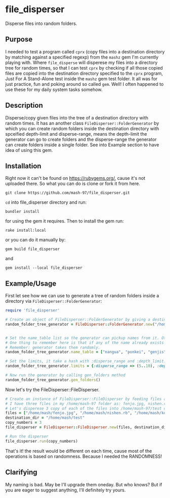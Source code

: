 # file_disperser
Disperse files into random folders.

## Purpose

I needed to test a program called `cprx` (copy files into a destination directory by matching against a specified regexp) from the `mashz` gem I'm currently playing with. 
Where `file_disperse` will disperese my files into a directory tree for random times, so that I can test `cprx` by checking if all those copied files are copied into 
the destination directory specified to the `cprx` program, Just For A Stand-Alone test inside the `mashz` gem test folder. 
It all was for just practice, fun and poking around so called `gem`. 
Well! I often happened to use these for my daily system tasks somehow.


## Description

Disperse/copy given files into the tree of a destination directory with random times.
It has an another class `FileDisperser::FolderGenerator` by which you can create random folders inside the destination directory with spceified depth-limit and disperse-range, 
means the depth-limit the generator can go to create folders and the disperse-range the generator can create folders inside a single folder. 
See into Example section to have idea of using this gem.


## Installation

Right now it can't be found on https://rubygems.org/, cause it's not uploaded there. So what you can do is
clone or fork it from here.

`git clone https://github.com/mash-97/file_disperser.git`

`cd` into file_disperser directory and run:

`bundler install`

for using the gem it requires.
Then to install the gem run:

`rake install:local`

or you can do it manually by:

`gem build file_disperser`

and 

`gem install --local file_disperser`



## Example/Usage

First let see how we can use to generate a tree of random folders inside a directory via `FileDisperser::FolderGenerator`:

```ruby
require 'file_disperser'

# Create an object of FileDisperser::FolderGenerator by giving a destination directory as it's argument.
random_folder_tree_generator = FileDisperser::FolderGenerator.new("/home/mash-97/test") 	# "/home/mash-97/test is my destination directory on my ubuntu


# Set the name_table list so the generator can pickup names from it. Otherwise it would go with random numbers.
# One thing to remember here is that if any of the name already exists in operating directory, the generator will find a uniq name by File::uniqFin method provided from mashz gem.
# Remember: generator takes them randomly.
random_folder_tree_generator.name_table = ["nangua", "ponkei", "genjis", "mozanzer", "hoyeo"] 	# Just some random folder names :D

# Set the limits, it take a hash with :disperse_range and :depth_limit.
random_folder_tree_generator.limits = {:disperse_range => (5..10), :depth_limit => 10}

# Now run the generator by calling gen_folders method
random_folder_tree_generator.gen_folders()
```


Now let's try the FileDisperser::FileDisperser.

```ruby
# Create an instance of FileDisperser::FileDisperser by feeding files as a list and a destination directory
# I have three files in my /home/mash-97 folder as: fenjo.jpg, nishen.rb, korkus.jpeg.
# Let's disperese 3 copy of each of the files into /home/mash-97/test directory tree randomly.
files = ["/home/mash/fenjo.jpg", "/home/mash/nishen.rb", "/home/mash/korkus.jpeg"]
destination_dir = "/home/mash/test"
copy_numbers = 3															# create 3 copy of each of the files
file_disperser = FileDisperser::FileDisperser.new(files, destination_dir)

# Run the disperser
file_disperser.run(copy_numbers)

```


That's it! the result would be different on each time, cause most of the operations is based on randomness.
Because I needed the RANDOMNESS!



## Clarifying

My naming is bad. May be I'll upgrade them oneday. But who knows?
But if you are eager to suggest anything, I'll definitely try yours.

